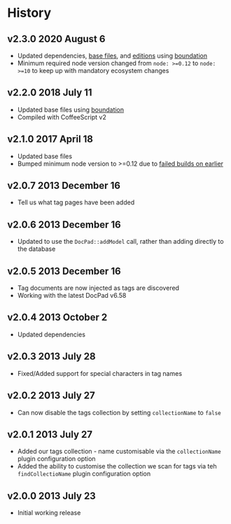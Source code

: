 # History

## v2.3.0 2020 August 6

-   Updated dependencies, [base files](https://github.com/bevry/base), and [editions](https://editions.bevry.me) using [boundation](https://github.com/bevry/boundation)
-   Minimum required node version changed from `node: >=0.12` to `node: >=10` to keep up with mandatory ecosystem changes

## v2.2.0 2018 July 11

-   Updated base files using [boundation](https://github.com/bevry/boundation)
-   Compiled with CoffeeScript v2

## v2.1.0 2017 April 18

-   Updated base files
-   Bumped minimum node version to >=0.12 due to [failed builds on earlier](https://travis-ci.org/docpad/docpad-plugin-tags/builds/223020764)

## v2.0.7 2013 December 16

-   Tell us what tag pages have been added

## v2.0.6 2013 December 16

-   Updated to use the `DocPad::addModel` call, rather than adding directly to the database

## v2.0.5 2013 December 16

-   Tag documents are now injected as tags are discovered
-   Working with the latest DocPad v6.58

## v2.0.4 2013 October 2

-   Updated dependencies

## v2.0.3 2013 July 28

-   Fixed/Added support for special characters in tag names

## v2.0.2 2013 July 27

-   Can now disable the tags collection by setting `collectionName` to `false`

## v2.0.1 2013 July 27

-   Added our tags collection - name customisable via the `collectionName` plugin configuration option
-   Added the ability to customise the collection we scan for tags via teh `findCollectioName` plugin configuration option

## v2.0.0 2013 July 23

-   Initial working release
